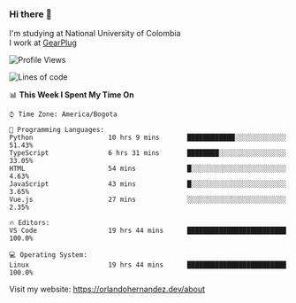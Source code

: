 ### Hi there 👋


<!--**AR4Z/AR4Z** is a ✨ _special_ ✨ repository because its `README.md` (this file) appears on your GitHub profile.

Here are some ideas to get you started:-->
I'm studying at National University of Colombia
<br>
I work at <a href="https://gearplug.io/en/">GearPlug</a>
<br>

<!--START_SECTION:waka-->
![Profile Views](http://img.shields.io/badge/Profile%20Views-10-blue)

![Lines of code](https://img.shields.io/badge/From%20Hello%20World%20I%27ve%20Written-21.9%20million%20lines%20of%20code-blue)

📊 **This Week I Spent My Time On** 

```text
⌚︎ Time Zone: America/Bogota

💬 Programming Languages: 
Python                   10 hrs 9 mins       ████████████░░░░░░░░░░░░░   51.43% 
TypeScript               6 hrs 31 mins       ████████░░░░░░░░░░░░░░░░░   33.05% 
HTML                     54 mins             █░░░░░░░░░░░░░░░░░░░░░░░░   4.63% 
JavaScript               43 mins             █░░░░░░░░░░░░░░░░░░░░░░░░   3.65% 
Vue.js                   27 mins             ░░░░░░░░░░░░░░░░░░░░░░░░░   2.35%

🔥 Editors: 
VS Code                  19 hrs 44 mins      █████████████████████████   100.0%

💻 Operating System: 
Linux                    19 hrs 44 mins      █████████████████████████   100.0%

```


<!--END_SECTION:waka-->


Visit my website: https://orlandohernandez.dev/about

